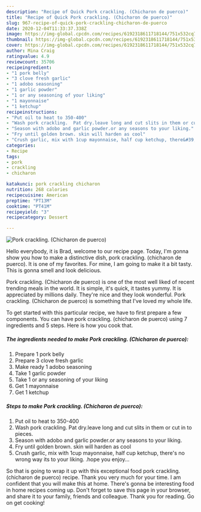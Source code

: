 ```yaml
---
description: "Recipe of Quick Pork crackling. (Chicharon de puerco)"
title: "Recipe of Quick Pork crackling. (Chicharon de puerco)"
slug: 967-recipe-of-quick-pork-crackling-chicharon-de-puerco
date: 2020-12-04T11:33:37.338Z
image: https://img-global.cpcdn.com/recipes/6192318611718144/751x532cq70/pork-crackling-chicharon-de-puerco-recipe-main-photo.jpg
thumbnail: https://img-global.cpcdn.com/recipes/6192318611718144/751x532cq70/pork-crackling-chicharon-de-puerco-recipe-main-photo.jpg
cover: https://img-global.cpcdn.com/recipes/6192318611718144/751x532cq70/pork-crackling-chicharon-de-puerco-recipe-main-photo.jpg
author: Mina Craig
ratingvalue: 4.9
reviewcount: 35706
recipeingredient:
- "1 pork belly"
- "3 clove fresh garlic"
- "1 adobo seasoning"
- "1 garlic powder"
- "1 or any seasoning of your liking"
- "1 mayonnaise"
- "1 ketchup"
recipeinstructions:
- "Put oil to heat to 350-400"
- "Wash pork crackling.  Pat dry.leave long and cut slits in them or cut in to pieces."
- "Season with adobo and garlic powder.or any seasons to your liking."
- "Fry until golden brown. skin will harden as cool"
- "Crush garlic, mix with 1cup mayonnaise, half cup ketchup, there&#39;s no wrong way its to your liking. .hope you enjoy..."
categories:
- Recipe
tags:
- pork
- crackling
- chicharon

katakunci: pork crackling chicharon 
nutrition: 268 calories
recipecuisine: American
preptime: "PT13M"
cooktime: "PT41M"
recipeyield: "3"
recipecategory: Dessert

---
```



![Pork crackling. (Chicharon de puerco)](https://img-global.cpcdn.com/recipes/6192318611718144/751x532cq70/pork-crackling-chicharon-de-puerco-recipe-main-photo.jpg)

Hello everybody, it is Brad, welcome to our recipe page. Today, I'm gonna show you how to make a distinctive dish, pork crackling. (chicharon de puerco). It is one of my favorites. For mine, I am going to make it a bit tasty. This is gonna smell and look delicious.



Pork crackling. (Chicharon de puerco) is one of the most well liked of recent trending meals in the world. It is simple, it's quick, it tastes yummy. It is appreciated by millions daily. They're nice and they look wonderful. Pork crackling. (Chicharon de puerco) is something that I've loved my whole life.


To get started with this particular recipe, we have to first prepare a few components. You can have pork crackling. (chicharon de puerco) using 7 ingredients and 5 steps. Here is how you cook that.

<!--inarticleads1-->

##### The ingredients needed to make Pork crackling. (Chicharon de puerco):

1. Prepare 1 pork belly
1. Prepare 3 clove fresh garlic
1. Make ready 1 adobo seasoning
1. Take 1 garlic powder
1. Take 1 or any seasoning of your liking
1. Get 1 mayonnaise
1. Get 1 ketchup




<!--inarticleads2-->

##### Steps to make Pork crackling. (Chicharon de puerco):

1. Put oil to heat to 350-400
1. Wash pork crackling.  Pat dry.leave long and cut slits in them or cut in to pieces.
1. Season with adobo and garlic powder.or any seasons to your liking.
1. Fry until golden brown. skin will harden as cool
1. Crush garlic, mix with 1cup mayonnaise, half cup ketchup, there&#39;s no wrong way its to your liking. .hope you enjoy...




So that is going to wrap it up with this exceptional food pork crackling. (chicharon de puerco) recipe. Thank you very much for your time. I am confident that you will make this at home. There's gonna be interesting food in home recipes coming up. Don't forget to save this page in your browser, and share it to your family, friends and colleague. Thank you for reading. Go on get cooking!
